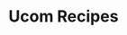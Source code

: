 # Ucom Recipes 

<!-- type: row -->

<!-- type: card
title: How to Create, Read, Update, and Delete a Customer Profile
description: About...
link: ?path=docs/about-developer-studio.md
-->

<!-- type: card
title: How to Make a Guest Checkout
description: About...
link: ?path=docs/about-developer-studio.md
-->

<!-- type: card
title: How to Vault a Credit Card or Gift Card 
description: About...
link: ?path=docs/about-developer-studio.md
-->

<!-- type: card
title: How to Avoid a Duplicate Transaction 
description: About...
link: ?path=docs/about-developer-studio.md
-->

<!-- type: card
title: How to Make a Payment with Paypal or Venmo
description: About...
link: ?path=docs/about-developer-studio.md
-->

<!-- type: card
title: How to Make a split Payment 
description: About...
link: ?path=docs/about-developer-studio.md
-->

<!-- type: card
title: How to Issue a Refund
description: About...
link: ?path=docs/about-developer-studio.md
-->

<!-- type: card
title:  How to Make a InApp Payment
description: About...
link: ?path=docs/about-developer-studio.md
-->


<!-- type: row-end -->

